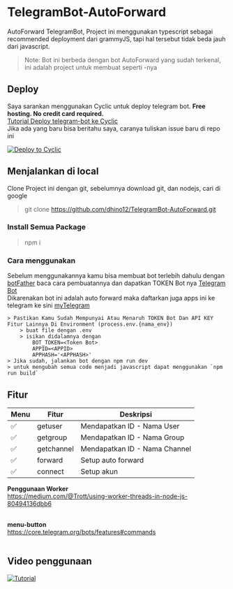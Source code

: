 # TelegramBot-AutoForward
AutoForward TelegramBot, Project ini menggunakan typescript sebagai recommended deployment dari grammyJS, tapi hal tersebut tidak beda jauh dari javascript.

> Note: Bot ini berbeda dengan bot AutoForward yang sudah terkenal, ini adalah project untuk membuat seperti -nya

## Deploy
Saya sarankan menggunakan Cyclic untuk deploy telegram bot. **Free hosting. No credit card required.** \
[Tutorial Deploy telegram-bot ke Cyclic](https://www.cyclic.sh/posts/how-to-build-a-telegram-bot/) \
Jika ada yang baru bisa beritahu saya, caranya tuliskan issue baru di repo ini

[![Deploy to Cyclic](https://deploy.cyclic.sh/button.svg)](https://deploy.cyclic.sh/dhino12/TelegramBot-AutoForward)

## Menjalankan di local
Clone Project ini dengan git, sebelumnya download git, dan nodejs, cari di google

> git clone https://github.com/dhino12/TelegramBot-AutoForward.git

### Install Semua Package
> npm i

### Cara menggunakan
Sebelum menggunakannya kamu bisa membuat bot terlebih dahulu dengan [botFather](https://t.me/botfather) baca cara pembuatannya dan dapatkan TOKEN Bot nya [Telegram Bot](https://core.telegram.org/bots#how-do-i-create-a-bot) <br>
Dikarenakan bot ini adalah auto forward maka daftarkan juga apps ini ke telegram ke sini [myTelegram](https://my.telegram.org/auth)
```
> Pastikan Kamu Sudah Mempunyai Atau Menaruh TOKEN Bot Dan API KEY Fitur Lainnya Di Environment (process.env.{nama_env})
    > buat file dengan .env
    > isikan didalamnya dengan
        BOT_TOKEN=<Token Bot>
        APPID=<APPID>
        APPHASH='<APPHASH>'
> Jika sudah, jalankan bot dengan npm run dev
> untuk mengubah semua code menjadi javascript dapat menggunakan `npm run build`
```

## Fitur

| Menu      | Fitur             | Deskripsi                   |
| --------- | ----------------- | --------------------------- |
| ✅        | getuser           | Mendapatkan ID - Nama User  |
| ✅        | getgroup          | Mendapatkan ID - Nama Group |
| ✅        | getchannel        | Mendapatkan ID - Nama Channel |
| ✅        | forward           | Setup auto forward          |
| ✅        | connect           | Setup akun                  |

**Penggunaan Worker** <br>
https://medium.com/@Trott/using-worker-threads-in-node-js-80494136dbb6
<br><br>

**menu-button** <br>
https://core.telegram.org/bots/features#commands
<br><br>

## Video penggunaan

[![Tutorial](https://img.shields.io/badge/YouTube-FF0000?style=for-the-badge&logo=youtube&logoColor=white)](https://youtu.be/eLiNNm7Nco0)